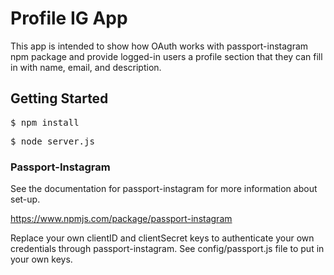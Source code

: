# Profile IG App

This app is intended to show how OAuth works with passport-instagram npm package and provide logged-in users a profile section that they can fill in with name, email, and description.

## Getting Started

<pre>
$ npm install
</pre>

<pre>
$ node server.js
</pre>

### Passport-Instagram

See the documentation for passport-instagram for more information about set-up.

https://www.npmjs.com/package/passport-instagram

Replace your own clientID and clientSecret keys to authenticate your own credentials through passport-instagram. See config/passport.js file to put in your own keys.
